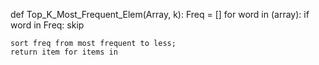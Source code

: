 def Top_K_Most_Frequent_Elem(Array, k):
    Freq = []
    for word in (array):
        if word in Freq:
            skip
        
    sort freq from most frequent to less;
    return item for items in 
